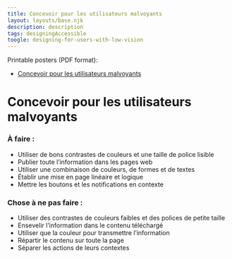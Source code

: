 ```yaml
---
title: Concevoir pour les utilisateurs malvoyants
layout: layouts/base.njk
description: description
tags: designingAccessible
toogle: designing-for-users-with-low-vision
---
```

<p>Printable posters <span id="das1">(PDF format)</span>:</p>
<ul>
			<li><a href="{{ rootPath }}docs/posters/Malvoyants-fr_2023.pdf" id="das5" aria-labelledby="das5 das1">Concevoir pour les utilisateurs malvoyants</a></li></ul>

# Concevoir pour les utilisateurs malvoyants

<div class="row">
	<div class="col-md-6">

### À faire :

*   Utiliser de bons contrastes de couleurs et une taille de police lisible
*   Publier toute l’information dans les pages web
*   Utiliser une combinaison de couleurs, de formes et de textes
*   Établir une mise en page linéaire et logique
*   Mettre les boutons et les notifications en contexte
	</div>
	<div class="col-md-6">

### Chose à ne pas faire :

*   Utiliser des contrastes de couleurs faibles et des polices de petite taille
*   Ensevelir l’information dans le contenu téléchargé
*   Utiliser que la couleur pour transmettre l’information
*   Répartir le contenu sur toute la page
*   Séparer les actions de leurs contextes
	</div>
</div>
